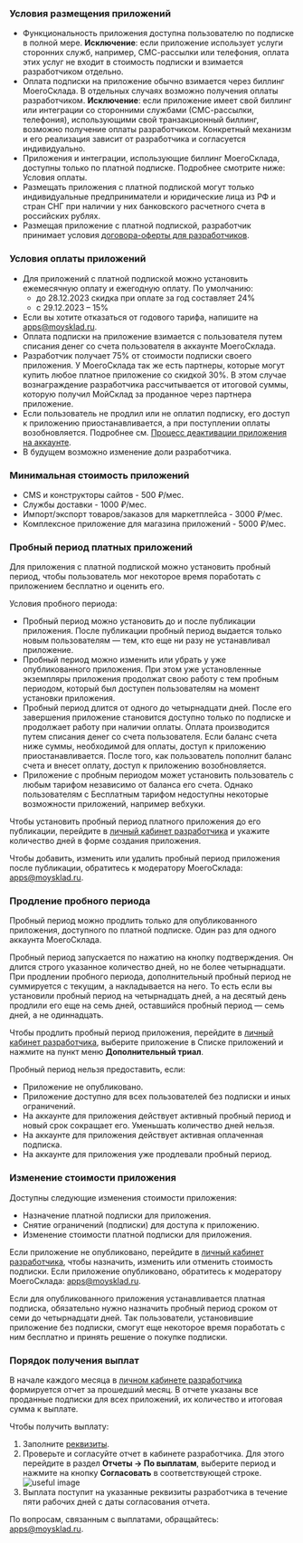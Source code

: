 ### Условия размещения приложений

- Функциональность приложения доступна пользователю по подписке в полной мере. **Исключение**: если приложение использует услуги сторонних служб, например, СМС-рассылки или телефония, оплата этих услуг не входит в стоимость подписки и взимается разработчиком отдельно. 
- Оплата подписки на приложение обычно взимается через биллинг МоегоСклада. В отдельных случаях возможно получения оплаты разработчиком. **Исключение**: если приложение имеет свой биллинг или интеграции со сторонними службами (СМС-рассылки, телефония), использующими свой транзакционный биллинг, возможно получение оплаты разработчиком. Конкретный механизм и его реализация зависит от разработчика и согласуется индивидуально.
- Приложения и интеграции, использующие биллинг МоегоСклада, доступны только по платной подписке. Подробнее смотрите ниже: Условия оплаты.
- Размещать приложения с платной подпиской могут только индивидуальные предприниматели и юридические лица из РФ и стран СНГ при наличии у них банковского расчетного счета в российских рублях.
- Размещая приложение с платной подпиской, разработчик принимает условия <a href="https://www.moysklad.ru/upload/files/marketplace.pdf" target="_blank">договора-оферты для разработчиков</a>. 

### Условия оплаты приложений

- Для приложений с платной подпиской можно установить ежемесячную оплату и ежегодную оплату. По умолчанию:
  - до 28.12.2023 скидка при оплате за год составляет 24%
  - c 29.12.2023 – 15%
- Если вы хотите отказаться от годового тарифа, напишите на <apps@moysklad.ru>. 
- Оплата подписки на приложение взимается с пользователя путем списания денег со счета пользователя в аккаунте МоегоСклада. 
- Разработчик получает 75% от стоимости подписки своего приложения. У МоегоСклада так же есть партнеры, которые могут купить любое платное приложение со скидкой 30%. В этом случае вознаграждение разработчика рассчитывается от итоговой суммы, которую получил МойСклад за проданное через партнера приложение.
- Если пользователь не продлил или не оплатил подписку, его доступ к приложению приостанавливается, а при поступлении оплаты возобновляется. Подробнее см. [Процесс деактивации приложения на аккаунте](#process-deaktiwacii-prilozheniq-na-akkaunte). 
- В будущем возможно изменение доли разработчика.

### Минимальная стоимость приложений

- CMS и конструкторы сайтов - 500 ₽/мес.
- Службы доставки - 1000 ₽/мес.
- Импорт/экспорт товаров/заказов для маркетплейса - 3000 ₽/мес.
- Комплексное приложение для магазина приложений - 5000 ₽/мес.

### Пробный период платных приложений

Для приложения с платной подпиской можно установить пробный период, чтобы пользователь мог некоторое время поработать с приложением бесплатно и оценить его.

Условия пробного периода:

- Пробный период можно установить до и после публикации приложения. После публикации пробный период выдается только новым пользователям — тем, кто еще ни разу не устанавливал приложение. 
- Пробный период можно изменить или убрать у уже опубликованного приложения. При этом уже установленные экземпляры приложения продолжат свою работу с тем пробным периодом, который был доступен пользователям на момент установки приложения.
- Пробный период длится от одного до четырнадцати дней. После его завершения приложение становится доступно только по подписке и продолжает работу при наличии оплаты. Оплата производится путем списания денег со счета пользователя. Если баланс счета ниже суммы, необходимой для оплаты, доступ к приложению приостанавливается. После того, как пользователь пополнит баланс счета и внесет оплату, доступ к приложению возобновляется.
- Приложение с пробным периодом может установить пользователь с любым тарифом независимо от баланса его счета. Однако пользователям с Бесплатным тарифом недоступны некоторые возможности приложений, например вебхуки.

Чтобы установить пробный период платного приложения до его публикации, перейдите в [личный кабинет разработчика](https://apps.moysklad.ru/cabinet/application) и укажите количество дней в форме создания приложения.

Чтобы добавить, изменить или удалить пробный период приложения после публикации, обратитесь к модератору МоегоСклада: <apps@moysklad.ru>.

### Продление пробного периода

Пробный период можно продлить только для опубликованного приложения, доступного по платной подписке. Один раз для одного аккаунта МоегоСклада.

Пробный период запускается по нажатию на кнопку подтверждения. Он длится строго указанное количество дней, но не более четырнадцати. При продлении пробного периода, дополнительный пробный период не суммируется с текущим, а накладывается на него. То есть если вы установили пробный период на четырнадцать дней, а на десятый день продлили его еще на семь дней, оставшийся пробный период — семь дней, а не одиннадцать. 

Чтобы продлить пробный период приложения, перейдите в [личный кабинет разработчика](https://apps.moysklad.ru/cabinet/application), выберите приложение в Списке приложений и нажмите на пункт меню **Дополнительный триал**. 

Пробный период нельзя предоставить, если:

- Приложение не опубликовано.
- Приложение доступно для всех пользователей без подписки и иных ограничений.
- На аккаунте для приложения действует активный пробный период и новый срок сокращает его. Уменьшать количество дней нельзя.
- На аккаунте для приложения действует активная оплаченная подписка.
- На аккаунте для приложения уже продлевали пробный период.

### Изменение стоимости приложения

Доступны следующие изменения стоимости приложения:

- Назначение платной подписки для приложения.
- Снятие ограничений (подписки) для доступа к приложению.
- Изменение стоимости платной подписки для приложения.

Если приложение не опубликовано, перейдите в [личный кабинет разработчика](https://apps.moysklad.ru/cabinet/application), чтобы назначить, изменить или отменить стоимость подписки. Если приложение опубликовано, обратитесь к модератору МоегоСклада: <apps@moysklad.ru>.

Если для опубликованного приложения устанавливается платная подписка, обязательно нужно назначить пробный период сроком от семи до четырнадцати дней. Так пользователи, установившие приложение без подписки, смогут еще некоторое время поработать с ним бесплатно и принять решение о покупке подписки.

### Порядок получения выплат

В начале каждого месяца в [личном кабинете разработчика](https://apps.moysklad.ru/cabinet/reports/usage) формируется отчет за прошедший месяц. В отчете указаны все проданные подписки для всех приложений, их количество и итоговая сумма к выплате.

Чтобы получить выплату:

1. Заполните [реквизиты](https://apps.moysklad.ru/cabinet/bankdetails).
1. Проверьте и согласуйте отчет в кабинете разработчика. Для этого перейдите в раздел **Отчеты → По выплатам**, выберите период и нажмите на кнопку **Согласовать** в соответствующей строке.
   ![useful image](revenue-approve.gif)
1. Выплата поступит на указанные реквизиты разработчика в течение пяти рабочих дней с даты согласования отчета.

По вопросам, связанным с выплатами, обращайтесь: <apps@moysklad.ru>.
